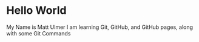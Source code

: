 # Hello World
My Name is Matt Ulmer
I am learning Git, GitHub, and GitHub pages, along with some Git Commands